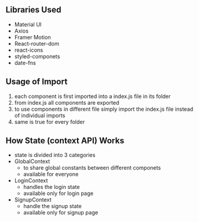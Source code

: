 ## Libraries Used

- Material UI 
- Axios
- Framer Motion
- React-router-dom
- react-icons
- styled-componets
- date-fns

## Usage of Import
  1. each component is first imported into a index.js file in its folder
  2. from index.js all components are exported
  3. to use components in different file simply import the index.js file instead of individual imports
  4. same is true for every folder

## How State (context API) Works
 - state is divided into 3 categories
  - GlobalContext
    - to share global constants between different componets
    - available for everyone
  - LoginContext
    - handles the login state
    - available only for login page
  - SignupContext
    - handle the signup state
    - available only for signup page
